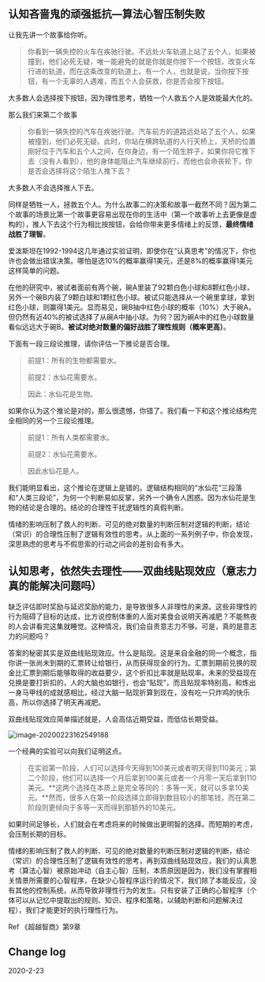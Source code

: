## 认知吝啬鬼的顽强抵抗—算法心智压制失败

让我先讲一个故事给你听。

> 你看到一辆失控的火车在疾驰行驶。不远处火车轨道上站了五个人，如果被撞到，他们必死无疑，唯一能避免的就是你就是你按下一个按钮，改变火车行进的轨道，而在这条改变的轨道上，有一个人，也就是说，当你按下按钮，有一个无辜的人遇难，而五个人会获救，你是否会按下按钮。

大多数人会选择按下按钮，因为理性思考，牺牲一个人救五个人是效能最大化的。

那么我们来第二个故事

> 你看到一辆失控的汽车在疾驰行驶。汽车前方的道路远处站了五个人，如果被撞到，他们必死无疑。此时，你站在横跨轨道的人行天桥上，天桥的位置刚好位于汽车和五个人之间，在你身边，有一个陌生胖子，如果你将它推下去（没有人看到），他的身体能阻止汽车继续前行，而他也会命丧轮下，你是否会选择将这个陌生人推下去？

大多数人不会选择推人下去。

同样是牺牲一人，拯救五个人。为什么故事二的决策和故事一截然不同？因为第二个故事的场景比第一个故事更容易出现在你的生活中（第一个故事听上去更像是虚构的），推人下去这个行为相比按按钮，会给你带来更多情绪上的反馈，**最终情绪战胜了理智**。

爱泼斯坦在1992-1994这几年通过实验证明，即使你在“认真思考”的情况下，你也许也会做出错误决策。哪怕是选10%的概率赢得1美元，还是8%的概率赢得1美元这样简单的问题。

在他的研究中，被试者面前有两个碗，碗A里装了92颗白色小球和8颗红色小球，另外一个碗B内装了9颗白球和1颗红色小球。被试只能选择从一个碗里拿球，拿到红色小球，则赢得1美元。显而易见，碗B抽中红色小球的概率（10%）大于碗A，但仍然有近40%的被试选择了从碗A中抽小球。为何？因为碗A中的红色小球数量看似远远大于碗B。**被试对绝对数量的偏好战胜了理性规则（概率更高）**。

下面有一段三段论推理，请你评估一下推论是否合理。

> 前提1：所有的生物都需要水。
>
> 前提2：水仙花需要水。
>
> 因此：水仙花是生物。

如果你认为这个推论是对的，那么很遗憾，你错了。我们看一下和这个推论结构完全相同的另一个三段论推理。

> 前提1：所有人类都需要水。
>
> 前提2：水仙花需要水。
>
> 因此水仙花是人。

我们能明显看出，这个推论在逻辑上是错的。逻辑结构相同的“水仙花”三段落和“人类三段论”，为何一个判断易如反掌，另外一个确令人困惑。因为水仙花是生物的结论是合理的。结论的合理性干扰逻辑性的真假判断。

情绪的影响压制了救人的判断、可见的绝对数量的判断压制对逻辑的判断，结论（常识）的合理性压制了逻辑有效性的思考。从上面的一系列例子中，你会发现，深思熟虑的思考与不假思索的行动之间会的差别会有多大。

## 认知思考，依然失去理性——双曲线贴现效应（意志力真的能解决问题吗）

缺乏评估即时奖励与延迟奖励的能力，是导致很多人非理性的来源。这些非理性的行为阻碍了目标的达成，比方说控制体重的人面对美食会说明天再减肥？不能熬夜的人会讲看完这集就睡觉。这种情况，我们会自责意志力不够。可是，真的是意志力的问题吗？

答案的秘密其实是双曲线贴现效应。什么是贴现。这是来自金融的同一个概念，指你讲一张尚未到期的汇票转让给银行，从而获得现金的行为。汇票到期前兑换的现金比汇票到期后能够取得的收益要少，这个折扣比率就是贴现率。未来的受益现在兑换是要打折扣的，人的大脑也如银行，也会“贴现”，而且贴现率特别高，和炼出一身马甲线的成就感相比，经过大脑一贴现折算到现在，没有吃一只炸鸡的快乐高，所以你选择了明天再减肥。



双曲线贴现效应简单描述就是，人会高估近期受益，而低估长期受益。

![image-20200223162549188](https://tva1.sinaimg.cn/large/0082zybply1gc6eyt2bf5j30ru0js7a3.jpg)

一个经典的实验可以向我们证明这点。

> 在实验第一阶段，人们可以选择今天得到100美元或者明天得到110美元；第二个阶段，他们可以选择一个月后拿到100美元或者一个月零一天后拿到110美元。**这两个选择在本质上是完全等同的：多等一天，就可以多拿10美元。**然而，很多人在第一阶段选择立即得到数目较小的那笔钱，而在第二阶段则更倾向于多等一天而得到那额外的10美元。

如果时间足够长，人们就会在考虑将来的时候做出更明智的选择。而短期的考虑，会压制长期的目标。

情绪的影响压制了救人的判断、可见的绝对数量的判断压制对逻辑的判断，结论（常识）的合理性压制了逻辑有效性的思考，再到双曲线贴现效应，我们的认真思考（算法心智）被原始冲动（自主心智）压制，本质原因是因为，我们没有掌握相关情景所需要的心智程序，在缺少心智程序运行的情况下，我们除了本能反应，没有其他的控制系统，从而导致非理性行为的发生。只有安装了正确的心智程序（个体可以从记忆中提取出的规则、知识、程序和策略，以辅助判断和问题解决过程），我们才能更好的执行理性行为。



Ref 《超越智商》第9章

## Change log 

2020-2-23